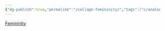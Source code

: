 ```yaml
---
{"dg-publish":true,"permalink":"/collage-femininity/","tags":["c/analog","c/woman","c/geometric","c/flat-background","c/blue","c/sold","c/JA"],"created":"2024-01-02T07:58:59.148-05:00","updated":"2024-01-04T11:39:12.615-05:00"}
---
```



[Femininity](https://www.instagram.com/p/B6E9SbRBBgY/)
